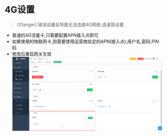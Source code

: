 # 4G设置

> [!Danger]
> 错误设置会导致无法连接4G网络,请谨慎设置

* 普通的4G流量卡,只需要配置APN接入点即可
* 如果使用的物联网卡,则需要使用运营商给定的APN(接入点),用户名,密码,PIN码
* 修改后重启网关生效
![](/img/function_set-5.png)